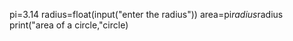 pi=3.14
radius=float(input("enter the radius"))
area=pi*radius*radius
print("area of a circle,"circle)
